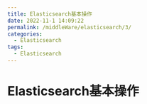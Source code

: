 ```yaml
---
title: Elasticsearch基本操作 
date: 2022-11-1 14:09:22
permalink: /middleWare/elasticsearch/3/
categories:
  - Elasticsearch
tags:
  - Elasticsearch
---
```


# Elasticsearch基本操作 